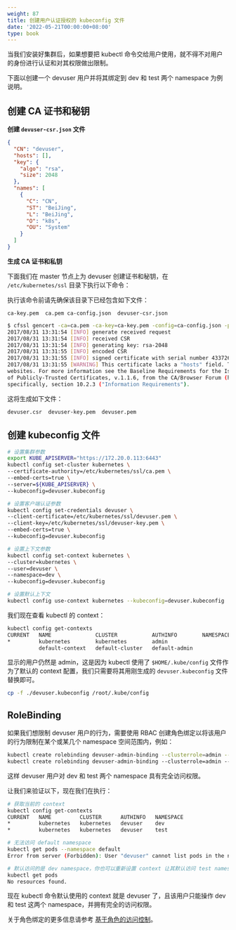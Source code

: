 ```yaml
---
weight: 87
title: 创建用户认证授权的 kubeconfig 文件
date: '2022-05-21T00:00:00+08:00'
type: book
---
```


当我们安装好集群后，如果想要把 kubectl 命令交给用户使用，就不得不对用户的身份进行认证和对其权限做出限制。

下面以创建一个 devuser 用户并将其绑定到 dev 和 test 两个 namespace 为例说明。

## 创建 CA 证书和秘钥

**创建 `devuser-csr.json` 文件**

```json
{
  "CN": "devuser",
  "hosts": [],
  "key": {
    "algo": "rsa",
    "size": 2048
  },
  "names": [
    {
      "C": "CN",
      "ST": "BeiJing",
      "L": "BeiJing",
      "O": "k8s",
      "OU": "System"
    }
  ]
}
```

**生成 CA 证书和私钥**

下面我们在 master 节点上为 devuser 创建证书和秘钥，在 `/etc/kubernetes/ssl` 目录下执行以下命令：

执行该命令前请先确保该目录下已经包含如下文件：

```
ca-key.pem  ca.pem ca-config.json  devuser-csr.json
```

```bash
$ cfssl gencert -ca=ca.pem -ca-key=ca-key.pem -config=ca-config.json -profile=kubernetes devuser-csr.json | cfssljson -bare devuser
2017/08/31 13:31:54 [INFO] generate received request
2017/08/31 13:31:54 [INFO] received CSR
2017/08/31 13:31:54 [INFO] generating key: rsa-2048
2017/08/31 13:31:55 [INFO] encoded CSR
2017/08/31 13:31:55 [INFO] signed certificate with serial number 43372632012323103879829229080989286813242051309
2017/08/31 13:31:55 [WARNING] This certificate lacks a "hosts" field. This makes it unsuitable for
websites. For more information see the Baseline Requirements for the Issuance and Management
of Publicly-Trusted Certificates, v.1.1.6, from the CA/Browser Forum (https://cabforum.org);
specifically, section 10.2.3 ("Information Requirements").
```

这将生成如下文件：

```
devuser.csr  devuser-key.pem  devuser.pem 
```

## 创建 kubeconfig 文件

```bash
# 设置集群参数
export KUBE_APISERVER="https://172.20.0.113:6443"
kubectl config set-cluster kubernetes \
--certificate-authority=/etc/kubernetes/ssl/ca.pem \
--embed-certs=true \
--server=${KUBE_APISERVER} \
--kubeconfig=devuser.kubeconfig

# 设置客户端认证参数
kubectl config set-credentials devuser \
--client-certificate=/etc/kubernetes/ssl/devuser.pem \
--client-key=/etc/kubernetes/ssl/devuser-key.pem \
--embed-certs=true \
--kubeconfig=devuser.kubeconfig

# 设置上下文参数
kubectl config set-context kubernetes \
--cluster=kubernetes \
--user=devuser \
--namespace=dev \
--kubeconfig=devuser.kubeconfig

# 设置默认上下文
kubectl config use-context kubernetes --kubeconfig=devuser.kubeconfig
```

我们现在查看 kubectl 的 context：

```bash
kubectl config get-contexts
CURRENT   NAME              CLUSTER           AUTHINFO        NAMESPACE
*         kubernetes        kubernetes        admin
          default-context   default-cluster   default-admin
```

显示的用户仍然是 admin，这是因为 kubectl 使用了 `$HOME/.kube/config` 文件作为了默认的 context 配置，我们只需要将其用刚生成的 `devuser.kubeconfig` 文件替换即可。

```bash
cp -f ./devuser.kubeconfig /root/.kube/config
```

## RoleBinding

如果我们想限制 devuser 用户的行为，需要使用 RBAC 创建角色绑定以将该用户的行为限制在某个或某几个 namespace 空间范围内，例如：

```bash
kubectl create rolebinding devuser-admin-binding --clusterrole=admin --user=devuser --namespace=dev
kubectl create rolebinding devuser-admin-binding --clusterrole=admin --user=devuser --namespace=test
```

这样 devuser 用户对 dev 和 test 两个 namespace 具有完全访问权限。

让我们来验证以下，现在我们在执行：

```bash
# 获取当前的 context
kubectl config get-contexts
CURRENT   NAME         CLUSTER      AUTHINFO   NAMESPACE
*         kubernetes   kubernetes   devuser    dev
*         kubernetes   kubernetes   devuser    test

# 无法访问 default namespace
kubectl get pods --namespace default
Error from server (Forbidden): User "devuser" cannot list pods in the namespace "default". (get pods)

# 默认访问的是 dev namespace，你也可以重新设置 context 让其默认访问 test namespace
kubectl get pods
No resources found.
```

现在 kubectl 命令默认使用的 context 就是 devuser 了，且该用户只能操作 dev 和 test 这两个 namespace，并拥有完全的访问权限。

关于角色绑定的更多信息请参考 [基于角色的访问控制](../../concepts/rbac)。
